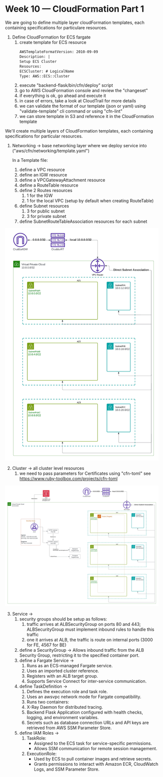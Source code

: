 # Week 10 — CloudFormation Part 1

We are going to define multiple layer cloudFormation templates, each containing specifications for particulare resources.

1. Define CloudFormation for ECS fargate
   1. create template for ECS resource
        ```
        AWSTemplateFormatVersion: 2010-09-09
        Description: |
        Setup ECS Cluster
        Resources:
        ECSCluster: # LogicalName
        Type: AWS::ECS::Cluster
        ```
   2. execute "backend-flask/bin/cfn/deploy" script
   3. go to AWS CloudFormation console and review the "changeset"
   4. if everything is ok, go ahead and execute it
   5. in case of errors, take a look at CloudTrail for more details
   6. we can validate the format of our template (json or yaml) using "validate-template" cli command
      or using "cfn-lint"
   7. we can store template in S3 and reference it in the CloudFormation template

    
We'll create multiple layers of CloudFormation templates, each containing specifications for particular resources.

1. Networking -> base networking layer where we deploy service into ("aws/cfn/networking/template.yaml")
   
   In a Template file:
   1. define a VPC resource
   2. define an IGW resource
   3. define a VPCGatewayAttachment resource
   4. define a RouteTable resource
   5. define 2 Routes resources
      1. 1 for the IGW
      2. 1 for the local VPC (setup by default when creating RouteTable)
   6. define Subnet resources
      1. 3 for public subnet
      2. 3 for private subnet
   7. define SubnetRouteTableAssociation resources for each subnet

![Networking Layer](../_docs/assets/Networking-Layer.jpeg)


2. Cluster -> all cluster level resources
   1. we need to pass parameters for Certificates using "cfn-toml"
   see https://www.ruby-toolbox.com/projects/cfn-toml

![Cluster+Networking Layers](../_docs/assets/Cluster-Networking-Layers.jpeg)

3. Service ->
   1. security groups should be setup as follows:
      1. traffic arrives at ALBSecurityGroup on ports 80 and 443; ALBSecurityGroup must implement inbound rules to handle this traffic
      2. one it arrives at ALB, the traffic is route on internal ports (3000 for FE, 4567 for BE)
   2. define a SecurityGroup -> Allows inbound traffic from the ALB Security Group, restricting it to the specified container port.
   3. define a Fargate Service -> 
      1. Runs as an ECS-managed Fargate service. 
      2. Uses an imported cluster reference. 
      3. Registers with an ALB target group. 
      4. Supports Service Connect for inter-service communication. 
   4. define TaskDefinition -> 
      1. Defines the execution role and task role.
      2. Uses an awsvpc network mode for Fargate compatibility. 
      3. Runs two containers:
      4. X-Ray Daemon for distributed tracing. 
      5. Backend Flask Application configured with health checks, logging, and environment variables. 
      6. Secrets such as database connection URLs and API keys are retrieved from AWS SSM Parameter Store.
   5. define IAM Roles ->
      1. TaskRole:
         - Assigned to the ECS task for service-specific permissions. 
         - Allows SSM communication for remote session management.
      2. ExecutionRole:
         - Used by ECS to pull container images and retrieve secrets. 
         - Grants permissions to interact with Amazon ECR, CloudWatch Logs, and SSM Parameter Store.